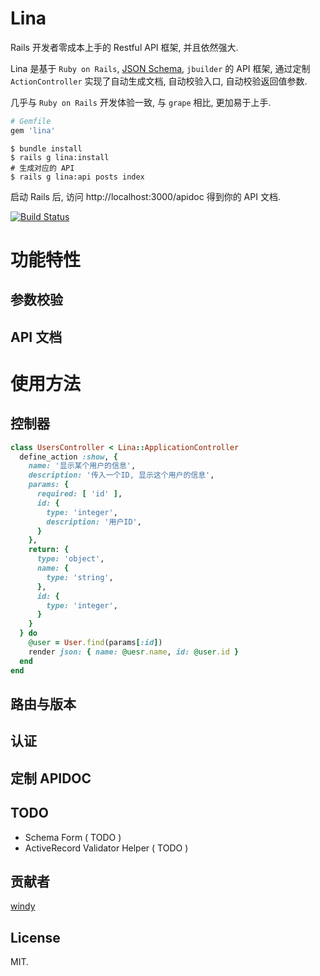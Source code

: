 # Lina

Rails 开发者零成本上手的 Restful API 框架, 并且依然强大.

Lina 是基于 `Ruby on Rails`, [JSON Schema](http://json-schema.org), `jbuilder` 的 API 框架, 通过定制 `ActionController` 实现了自动生成文档, 自动校验入口, 自动校验返回值参数.

几乎与 `Ruby on Rails` 开发体验一致, 与 `grape` 相比, 更加易于上手.

```ruby
# Gemfile
gem 'lina'
```

```shell
$ bundle install
$ rails g lina:install
# 生成对应的 API
$ rails g lina:api posts index
```

启动 Rails 后, 访问 http://localhost:3000/apidoc 得到你的 API 文档.

[![Build Status](https://travis-ci.org/windy/lina.png?branch=master)](https://travis-ci.org/windy/lina)

# 功能特性

## 参数校验

## API 文档

#  使用方法

## 控制器

```ruby
class UsersController < Lina::ApplicationController
  define_action :show, {
    name: '显示某个用户的信息',
    description: '传入一个ID, 显示这个用户的信息',
    params: {
      required: [ 'id' ],
      id: {
        type: 'integer',
        description: '用户ID',
      }
    },
    return: {
      type: 'object',
      name: {
        type: 'string',
      },
      id: {
        type: 'integer',
      }
    }
  } do
    @user = User.find(params[:id])
    render json: { name: @uesr.name, id: @user.id }
  end
end
```

## 路由与版本

## 认证

## 定制 APIDOC

## TODO

* Schema Form ( TODO )
* ActiveRecord Validator Helper ( TODO )


## 贡献者

[windy](http://yafeilee.me)

## License

MIT.
